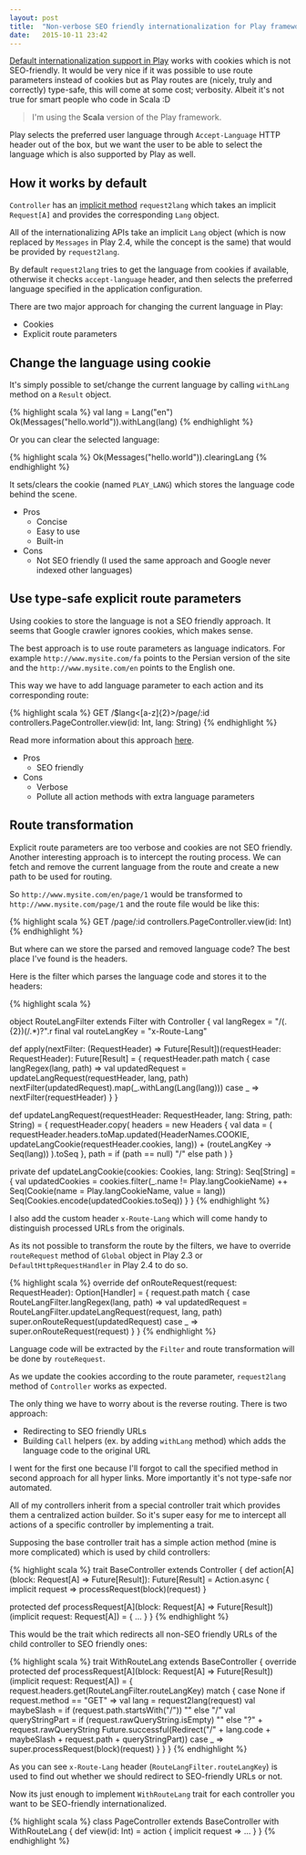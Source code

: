 ```yaml
---
layout: post
title:  "Non-verbose SEO friendly internationalization for Play framework"
date:   2015-10-11 23:42
---
```


[Default internationalization support in Play](https://www.playframework.com/documentation/2.4.x/ScalaI18N) works with cookies which is not SEO-friendly. It would be very nice if it was possible to use route parameters instead of cookies but as Play routes are (nicely, truly and correctly) type-safe, this will come at some cost; verbosity. Albeit it's not true for smart people who code in Scala :D

<!--more-->

> I'm using the **Scala** version of the Play framework.

Play selects the preferred user language through `Accept-Language` HTTP header out of the box, but we want the user to be able to select the language which is also supported by Play as well.

## How it works by default

`Controller` has an [implicit method](https://github.com/playframework/playframework/blob/master/framework/src/play/src/main/scala/play/api/mvc/Controller.scala#L74) `request2lang` which takes an implicit `Request[A]` and provides the corresponding `Lang` object.

All of the internationalizing APIs take an implicit `Lang` object (which is now replaced by `Messages` in Play 2.4, while the concept is the same) that would be provided by `request2lang`.

By default `request2lang` tries to get the language from cookies if available, otherwise it checks `accept-language` header, and then selects the preferred language specified in the application configuration.

There are two major approach for changing the current language in Play:

* Cookies
* Explicit route parameters

## Change the language using cookie

It's simply possible to set/change the current language by calling `withLang` method on a `Result` object.

{% highlight scala %}
val lang = Lang("en")
Ok(Messages("hello.world")).withLang(lang)
{% endhighlight %}

Or you can clear the selected language:

{% highlight scala %}
Ok(Messages("hello.world")).clearingLang
{% endhighlight %}

It sets/clears the cookie (named `PLAY_LANG`) which stores the language code behind the scene.

* Pros
  * Concise
  * Easy to use
  * Built-in
* Cons
  * Not SEO friendly (I used the same approach and Google never indexed other languages)

## Use type-safe explicit route parameters

Using cookies to store the language is not a SEO friendly approach. It seems that Google crawler ignores cookies, which makes sense.

The best approach is to use route parameters as language indicators. For example `http://www.mysite.com/fa` points to the Persian version of the site and the `http://www.mysite.com/en` points to the English one.

This way we have to add language parameter to each action and its corresponding route:

{% highlight scala %}
GET    /$lang<[a-z]{2}>/page/:id     controllers.PageController.view(id: Int, lang: String)
{% endhighlight %}

Read more information about this approach [here](http://mariussoutier.com/blog/2012/12/11/playframework-routes-part-2-advanced/).

* Pros
  * SEO friendly
* Cons
  * Verbose
  * Pollute all action methods with extra language parameters

## Route transformation

Explicit route parameters are too verbose and cookies are not SEO friendly. Another interesting approach is to intercept the routing process. We can fetch and remove the current language from the route and create a new path to be used for routing.

So `http://www.mysite.com/en/page/1` would be transformed to `http://www.mysite.com/page/1` and the route file would be like this:

{% highlight scala %}
GET    /page/:id     controllers.PageController.view(id: Int)
{% endhighlight %}

But where can we store the parsed and removed language code? The best place I've found is the headers.

Here is the filter which parses the language code and stores it to the headers:

{% highlight scala %}

object RouteLangFilter extends Filter with Controller {
  val langRegex = "/(.{2})(/.*)?".r
  final val routeLangKey = "x-Route-Lang"

  def apply(nextFilter: (RequestHeader) => Future[Result])(requestHeader: RequestHeader): Future[Result] = {
    requestHeader.path match {
      case langRegex(lang, path) =>
        val updatedRequest = updateLangRequest(requestHeader, lang, path)
        nextFilter(updatedRequest).map(_.withLang(Lang(lang)))
      case _ =>
        nextFilter(requestHeader)
    }
  }

  def updateLangRequest(requestHeader: RequestHeader, lang: String, path: String) = {
    requestHeader.copy(
      headers = new Headers {
        val data = (
          requestHeader.headers.toMap.updated(HeaderNames.COOKIE, updateLangCookie(requestHeader.cookies, lang)) + (routeLangKey -> Seq(lang))
        ).toSeq
      },
      path = if (path == null) "/" else path
    )
  }

  private def updateLangCookie(cookies: Cookies, lang: String): Seq[String] = {
    val updatedCookies = cookies.filter(_.name != Play.langCookieName) ++ Seq(Cookie(name = Play.langCookieName, value = lang))
    Seq(Cookies.encode(updatedCookies.toSeq))
  }
}
{% endhighlight %}

I also add the custom header `x-Route-Lang` which will come handy to distinguish processed URLs from the originals.

As its not possible to transform the route by the filters, we have to override `routeRequest` method of `Global` object in Play 2.3 or `DefaultHttpRequestHandler` in Play 2.4 to do so.

{% highlight scala %}
override def onRouteRequest(request: RequestHeader): Option[Handler] = {
  request.path match {
    case RouteLangFilter.langRegex(lang, path) =>
      val updatedRequest = RouteLangFilter.updateLangRequest(request, lang, path)
      super.onRouteRequest(updatedRequest)
    case _ =>
      super.onRouteRequest(request)
  }
}
{% endhighlight %}

Language code will be extracted by the `Filter` and route transformation will be done by `routeRequest`. 

As we update the cookies according to the route parameter, `request2lang` method of `Controller` works as expected. 

The only thing we have to worry about is the reverse routing. There is two approach:

* Redirecting to SEO friendly URLs
* Building `Call` helpers (ex. by adding `withLang` method) which adds the language code to the original URL

I went for the first one because I'll forgot to call the specified method in second approach for all hyper links. More importantly it's not type-safe nor automated. 

All of my controllers inherit from a special controller trait which provides them a centralized action builder. So it's super easy for me to intercept all actions of a specific controller by implementing a trait.

Supposing the base controller trait has a simple action method (mine is more complicated) which is used by child controllers:

{% highlight scala %}
trait BaseController extends Controller {
  def action[A](block: Request[A] => Future[Result]): Future[Result] = Action.async { implicit request =>
    processRequest(block)(request)
  }
  
  protected def processRequest[A](block: Request[A] => Future[Result])(implicit request: Request[A]) = {
    ...
  }
}
{% endhighlight %}

This would be the trait which redirects all non-SEO friendly URLs of the child controller to SEO friendly ones:

{% highlight scala %}
trait WithRouteLang extends BaseController {
  override protected def processRequest[A](block: Request[A] => Future[Result])(implicit request: Request[A]) = {
    request.headers.get(RouteLangFilter.routeLangKey) match {
      case None if request.method == "GET" =>
        val lang = request2lang(request)
        val maybeSlash = if (request.path.startsWith("/")) "" else "/"
        val queryStringPart = if (request.rawQueryString.isEmpty) "" else "?" + request.rawQueryString
        Future.successful(Redirect("/" + lang.code + maybeSlash + request.path + queryStringPart))
      case _ =>
        super.processRequest(block)(request)
    }
  }
}
{% endhighlight %}

As you can see `x-Route-Lang` header (`RouteLangFilter.routeLangKey`) is used to find out whether we should redirect to SEO-friendly URLs or not.

Now its just enough to implement `WithRouteLang` trait for each controller you want to be SEO-friendly internationalized.

{% highlight scala %}
class PageController extends BaseController with WithRouteLang {
  def view(id: Int) = action { implicit request =>
    ...
  }
}
{% endhighlight %}
